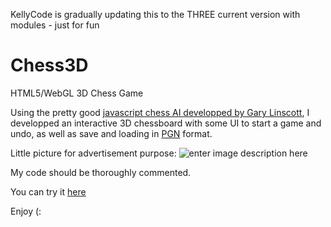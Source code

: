 KellyCode is gradually updating this to the THREE current version with modules - just for fun

Chess3D
=======

HTML5/WebGL 3D Chess Game

Using the pretty good [javascript chess AI developped by Gary Linscott][1], I developped an interactive 3D chessboard with some UI to start a game and undo, as well as save and loading in [PGN][2] format.

Little picture for advertisement purpose:
![enter image description here][3]

My code should be thoroughly commented.

You can try it [here][4]


Enjoy (:


  [1]: https://github.com/glinscott/Garbochess-JS
  [2]: http://en.wikipedia.org/wiki/Portable_Game_Notation
  [3]: http://yanngranjon.com/static/games/chess3D/screenshot.jpg
  [4]: http://yanngranjon.com/static/games/chess3D/
